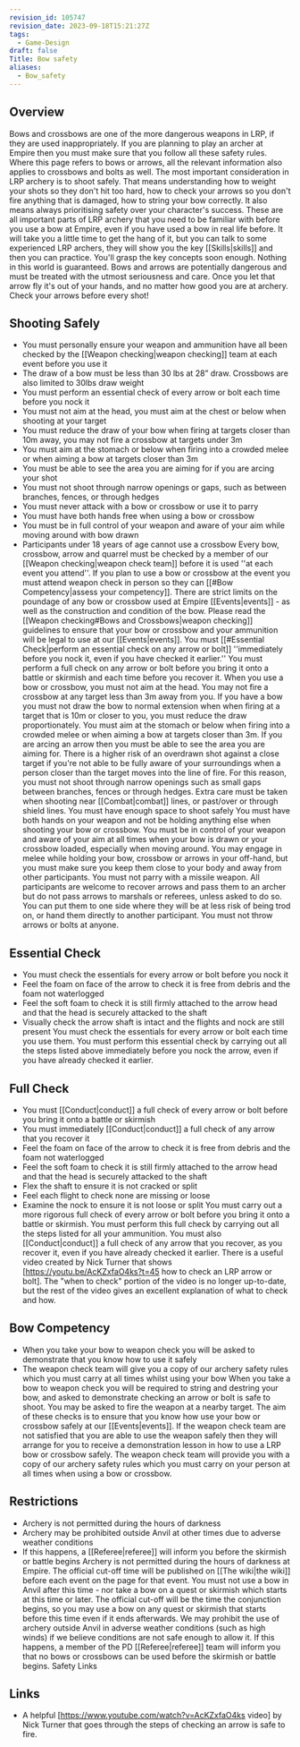 ```yaml
---
revision_id: 105747
revision_date: 2023-09-18T15:21:27Z
tags:
  - Game-Design
draft: false
Title: Bow safety
aliases:
  - Bow_safety
---
```

## Overview
Bows and crossbows are one of the more dangerous weapons in LRP, if they are used inappropriately. If you are planning to play an archer at Empire then you must make sure that you follow all these safety rules. Where this page refers to bows or arrows, all the relevant information also applies to crossbows and bolts as well.
The most important consideration in LRP archery is to shoot safely. That means understanding how to weight your shots so they don't hit too hard, how to check your arrows so you don't fire anything that is damaged, how to string your bow correctly. It also means always prioritising safety over your character's success. These are all important parts of LRP archery that you need to be familiar with before you use a bow at Empire, even if you have used a bow in real life before. It will take you a little time to get the hang of it, but you can talk to some experienced LRP archers, they will show you the key [[Skills|skills]] and then you can practice. You'll grasp the key concepts soon enough.
Nothing in this world is guaranteed. Bows and arrows are potentially dangerous and must be treated with the utmost seriousness and care. Once you let that arrow fly it's out of your hands, and no matter how good you are at archery. Check your arrows before every shot!
## Shooting Safely
* You must personally ensure your weapon and ammunition have all been checked by the [[Weapon checking|weapon checking]] team at each event before you use it
* The draw of a bow must be less than 30 lbs at 28” draw. Crossbows are also limited to 30lbs draw weight
* You must perform an essential check of every arrow or bolt each time before you nock it
* You must not aim at the head, you must aim at the chest or below when shooting at your target
* You must reduce the draw of your bow when firing at targets closer than 10m away, you may not fire a crossbow at targets under 3m
* You must aim at the stomach or below when firing into a crowded melee or when aiming a bow at targets closer than 3m
* You must be able to see the area you are aiming for if you are arcing your shot
* You must not shoot through narrow openings or gaps, such as between branches, fences, or through hedges
* You must never attack with a bow or crossbow or use it to parry
* You must have both hands free when using a bow or crossbow
* You must be in full control of your weapon and aware of your aim while moving around with bow drawn
* Participants under 18 years of age cannot use a crossbow
Every bow, crossbow, arrow and quarrel must be checked by a member of our [[Weapon checking|weapon check team]] before it is used ''at each event you attend''. If you plan to use a bow or crossbow at the event you must attend weapon check in person so they can [[#Bow Competency|assess your competency]]. There are strict limits on the poundage of any bow or crossbow used at Empire [[Events|events]] - as well as the construction and condition of the bow. Please read the [[Weapon checking#Bows and Crossbows|weapon checking]] guidelines to ensure that your bow or crossbow and your ammunition will be legal to use at our [[Events|events]].
You must [[#Essential Check|perform an essential check on any arrow or bolt]] ''immediately before you nock it, even if you have checked it earlier.'' You must perform a full check on any arrow or bolt before you bring it onto a battle or skirmish and each time before you recover it.
When you use a bow or crossbow, you must not aim at the head. You may not fire a crossbow at any target less than 3m away from you. If you have a bow you must not draw the bow to normal extension when when firing at a target that is 10m or closer to you, you must reduce the draw proportionately. You must aim at the stomach or below when firing into a crowded melee or when aiming a bow at targets closer than 3m. 
If you are arcing an arrow then you must be able to see the area you are aiming for. There is a higher risk of an overdrawn shot against a close target if you're not able to be fully aware of your surroundings when a person closer than the target moves into the line of fire. For this reason, you must not shoot through narrow openings such as small gaps between branches, fences or through hedges. Extra care must be taken when shooting near [[Combat|combat]] lines, or past/over or through shield lines. You must have enough space to shoot safely
You must have both hands on your weapon and not be holding anything else when shooting your bow or crossbow. You must be in control of your weapon and aware of your aim at all times when your bow is drawn or your crossbow loaded, especially when moving around. You may engage in melee while holding your bow, crossbow or arrows in your off-hand, but you must make sure you keep them close to your body and away from other participants. You must not parry with a missile weapon.
All participants are welcome to recover arrows and pass them to an archer but do not pass arrows to marshals or referees, unless asked to do so. You can put them to one side where they will be at less risk of being trod on, or hand them directly to another participant. You must not throw arrows or bolts at anyone.
## Essential Check
* You must check the essentials for every arrow or bolt before you nock it
* Feel the foam on face of the arrow to check it is free from debris and the foam not waterlogged
* Feel the soft foam to check it is still firmly attached to the arrow head and that the head is securely attacked to the shaft
* Visually check the arrow shaft is intact and the flights and nock are still present
You must check the essentials for every arrow or bolt each time you use them. You must perform this essential check by carrying out all the steps listed above immediately before you nock the arrow, even if you have already checked it earlier.
## Full Check
* You must [[Conduct|conduct]] a full check of every arrow or bolt before you bring it onto a battle or skirmish
* You must immediately [[Conduct|conduct]] a full check of any arrow that you recover it
* Feel the foam on face of the arrow to check it is free from debris and the foam not waterlogged
* Feel the soft foam to check it is still firmly attached to the arrow head and that the head is securely attacked to the shaft
* Flex the shaft to ensure it is not cracked or split
* Feel each flight to check none are missing or loose
* Examine the nock to ensure it is not loose or split
You must carry out a more rigorous full check of every arrow or bolt before you bring it onto a battle or skirmish. You must perform this full check by carrying out all the steps listed for all your ammunition. You must also [[Conduct|conduct]] a full check of any arrow that you recover, as you recover it, even if you have already checked it earlier.
There is a useful video created by Nick Turner that shows [https://youtu.be/AcKZxfaO4ks?t=45 how to check an LRP arrow or bolt]. The "when to check" portion of the video is no longer up-to-date, but the rest of the video gives an excellent explanation of what to check and how.
## Bow Competency
* When you take your bow to weapon check you will be asked to demonstrate that you know how to use it safely
* The weapon check team will give you a copy of our archery safety rules which you must carry at all times whilst using your bow
When you take a bow to weapon check you will be required to string and destring your bow, and asked to demonstrate checking an arrow or bolt is safe to shoot. You may be asked to fire the weapon at a nearby target. The aim of these checks is to ensure that you know how use your bow or crossbow safely at our [[Events|events]]. If the weapon check team are not satisfied that you are able to use the weapon safely then they will arrange for you to receive a demonstration lesson in how to use a LRP bow or crossbow safely.
The weapon check team will provide you with a copy of our archery safety rules which you must carry on your person at all times when using a bow or crossbow.
## Restrictions
* Archery is not permitted during the hours of darkness
* Archery may be prohibited outside Anvil at other times due to adverse weather conditions
* If this happens, a [[Referee|referee]] will inform you before the skirmish or battle begins
Archery is not permitted during the hours of darkness at Empire. The official cut-off time will be published on [[The wiki|the wiki]] before each event on the page for that event. You must not use a bow in Anvil after this time - nor take a bow on a quest or skirmish which starts at this time or later. The official cut-off will be the time the conjunction begins, so you may use a bow on any quest or skirmish that starts before this time even if it ends afterwards.
We may prohibit the use of archery outside Anvil in adverse weather conditions (such as high winds) if we believe conditions are not safe enough to allow it. If this happens, a member of the PD [[Referee|referee]] team will inform you that no bows or crossbows can be used before the skirmish or battle begins.
Safety Links
## Links
* A helpful [https://www.youtube.com/watch?v=AcKZxfaO4ks video] by Nick Turner that goes through the steps of checking an arrow is safe to fire.